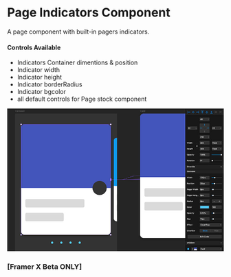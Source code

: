 # Page Indicators Component
A page component with built-in pagers indicators.
#### Controls Available
* Indicators Container dimentions & position
* Indicator width
* Indicator height
* Indicator borderRadius
* Indicator bgcolor
* all default controls for Page stock component

![alt text](https://github.com/schneigui/framerx-page-indicators/blob/master/preview.jpg?raw=true)


### [Framer X Beta ONLY]